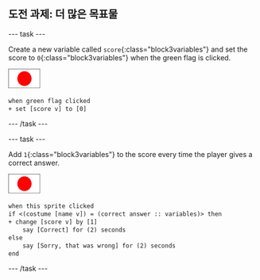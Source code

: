 ## 도전 과제: 더 많은 목표물

\--- task \---

Create a new variable called `score`{:class="block3variables"} and set the score to `0`{:class="block3variables"} when the green flag is clicked.

![Flag sprite](images/flag-sprite.png)

```blocks3
when green flag clicked
+ set [score v] to [0]
```

\--- /task \---

\--- task \---

Add `1`{:class="block3variables"} to the score every time the player gives a correct answer.

![Flag sprite](images/flag-sprite.png)

```blocks3
when this sprite clicked
if <(costume [name v]) = (correct answer :: variables)> then
+ change [score v] by [1]
    say [Correct] for (2) seconds
else
    say [Sorry, that was wrong] for (2) seconds
end
```

\--- /task \---